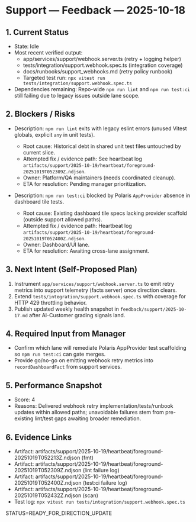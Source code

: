 # Support — Feedback — 2025-10-18

## 1. Current Status
- State: Idle
- Most recent verified output:
  - app/services/support/webhook.server.ts (retry + logging helper)
  - tests/integration/support.webhook.spec.ts (integration coverage)
  - docs/runbooks/support_webhooks.md (retry policy runbook)
  - Targeted test run: `npx vitest run tests/integration/support.webhook.spec.ts`
- Dependencies remaining: Repo-wide `npm run lint` and `npm run test:ci` still failing due to legacy issues outside lane scope.

## 2. Blockers / Risks
- Description: `npm run lint` exits with legacy eslint errors (unused Vitest globals, explicit `any` in unit tests).
  - Root cause: Historical debt in shared unit test files untouched by current slice.
  - Attempted fix / evidence path: See heartbeat log `artifacts/support/2025-10-19/heartbeat/foreground-20251019T052309Z.ndjson`.
  - Owner: Platform/QA maintainers (needs coordinated cleanup).
  - ETA for resolution: Pending manager prioritization.

- Description: `npm run test:ci` blocked by Polaris `AppProvider` absence in dashboard tile tests.
  - Root cause: Existing dashboard tile specs lacking provider scaffold (outside support allowed paths).
  - Attempted fix / evidence path: Heartbeat log `artifacts/support/2025-10-19/heartbeat/foreground-20251019T052400Z.ndjson`.
  - Owner: Dashboard/UI lane.
  - ETA for resolution: Awaiting cross-lane assignment.

## 3. Next Intent (Self-Proposed Plan)
1. Instrument `app/services/support/webhook.server.ts` to emit retry metrics into support telemetry (facts server) once direction clears.
2. Extend `tests/integration/support.webhook.spec.ts` with coverage for HTTP 429 throttling behavior.
3. Publish updated weekly health snapshot in `feedback/support/2025-10-17.md` after AI-Customer grading signals land.

## 4. Required Input from Manager
- Confirm which lane will remediate Polaris AppProvider test scaffolding so `npm run test:ci` can gate merges.
- Provide go/no-go on emitting webhook retry metrics into `recordDashboardFact` from support services.

## 5. Performance Snapshot
- Score: 4
- Reasons: Delivered webhook retry implementation/tests/runbook updates within allowed paths; unavoidable failures stem from pre-existing lint/test gaps awaiting broader remediation.

## 6. Evidence Links
- Artifact: artifacts/support/2025-10-19/heartbeat/foreground-20251019T052213Z.ndjson (fmt)
- Artifact: artifacts/support/2025-10-19/heartbeat/foreground-20251019T052309Z.ndjson (lint failure log)
- Artifact: artifacts/support/2025-10-19/heartbeat/foreground-20251019T052400Z.ndjson (test:ci failure log)
- Artifact: artifacts/support/2025-10-19/heartbeat/foreground-20251019T052432Z.ndjson (scan)
- Test log: `npx vitest run tests/integration/support.webhook.spec.ts`

STATUS=READY_FOR_DIRECTION_UPDATE

